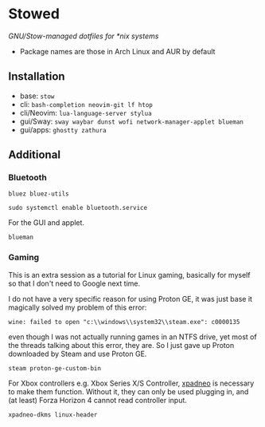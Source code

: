 # Stowed

_GNU/Stow-managed dotfiles for *nix systems_

* Package names are those in Arch Linux and AUR by default

## Installation

- base: `stow`
- cli: `bash-completion neovim-git lf htop `
- cli/Neovim: `lua-language-server stylua`
- gui/Sway: `sway waybar dunst wofi network-manager-applet blueman`
- gui/apps: `ghostty zathura`

## Additional

### Bluetooth

`bluez bluez-utils`

`sudo systemctl enable bluetooth.service`

For the GUI and applet.

`blueman`

### Gaming

This is an extra session as a tutorial for Linux gaming, basically for myself so that I don't need to Google next time.

I do not have a very specific reason for using Proton GE, it was just base it magically solved my problem of this error:

`wine: failed to open "c:\\windows\\system32\\steam.exe": c0000135`

even though I was not actually running games in an NTFS drive, yet most of the threads talking about this error, they are. So I just gave up Proton downloaded by Steam and use Proton GE.

`steam proton-ge-custom-bin`

For Xbox controllers e.g. Xbox Series X/S Controller, [xpadneo](https://github.com/atar-axis/xpadneo) is necessary to make them function. Without it, they can only be used plugging in, and (at least) Forza Horizon 4 cannot read controller input.

`xpadneo-dkms linux-header`
